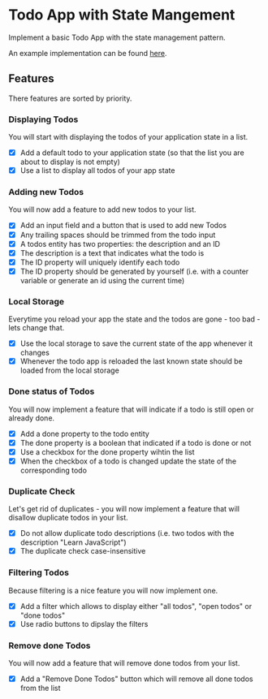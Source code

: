 # Todo App with State Mangement

Implement a basic Todo App with the state management pattern.

An example implementation can be found [here](https://bootcamp-todo-app.stackblitz.io/).

## Features

There features are sorted by priority.

### Displaying Todos

You will start with displaying the todos of your application state in a list.

- [x] Add a default todo to your application state (so that the list you are about to display is not empty)
- [x] Use a list to display all todos of your app state

### Adding new Todos

You will now add a feature to add new todos to your list.

- [x] Add an input field and a button that is used to add new Todos
- [x] Any trailing spaces should be trimmed from the todo input
- [x] A todos entity has two properties: the description and an ID
- [x] The description is a text that indicates what the todo is
- [x] The ID property will uniquely identify each todo
- [x] The ID property should be generated by yourself (i.e. with a counter variable or generate an id using the current time)

### Local Storage

Everytime you reload your app the state and the todos are gone - too bad - lets change that.

- [x] Use the local storage to save the current state of the app whenever it changes
- [x] Whenever the todo app is reloaded the last known state should be loaded from the local storage

### Done status of Todos

You will now implement a feature that will indicate if a todo is still open or already done.

- [x] Add a done property to the todo entity
- [x] The done property is a boolean that indicated if a todo is done or not
- [x] Use a checkbox for the done property wihtin the list
- [x] When the checkbox of a todo is changed update the state of the corresponding todo

### Duplicate Check

Let's get rid of duplicates - you will now implement a feature that will disallow duplicate todos in your list.

- [x] Do not allow duplicate todo descriptions (i.e. two todos with the description "Learn JavaScript")
- [x] The duplicate check case-insensitive

### Filtering Todos

Because filtering is a nice feature you will now implement one.

- [x] Add a filter which allows to display either "all todos", "open todos" or "done todos"
- [x] Use radio buttons to dipslay the filters

### Remove done Todos

You will now add a feature that will remove done todos from your list.

- [x] Add a "Remove Done Todos" button which will remove all done todos from the list
